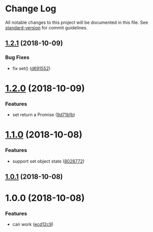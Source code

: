 # Change Log

All notable changes to this project will be documented in this file. See [standard-version](https://github.com/conventional-changelog/standard-version) for commit guidelines.

<a name="1.2.1"></a>
## [1.2.1](https://github.com/forsigner/mistate/compare/v1.2.0...v1.2.1) (2018-10-09)


### Bug Fixes

* fix set() ([d691552](https://github.com/forsigner/mistate/commit/d691552))



<a name="1.2.0"></a>
# [1.2.0](https://github.com/forsigner/mistate/compare/v1.1.0...v1.2.0) (2018-10-09)


### Features

* set return a Promise ([9d71bfb](https://github.com/forsigner/mistate/commit/9d71bfb))



<a name="1.1.0"></a>
# [1.1.0](https://github.com/forsigner/mistate/compare/v1.0.0...v1.1.0) (2018-10-08)


### Features

* support set object state ([8028772](https://github.com/forsigner/mistate/commit/8028772))



<a name="1.0.1"></a>
## [1.0.1](https://github.com/forsigner/mistate/compare/v1.0.0...v1.0.1) (2018-10-08)



<a name="1.0.0"></a>
# 1.0.0 (2018-10-08)


### Features

* can work ([ecd12c9](https://github.com/forsigner/mistate/commit/ecd12c9))

